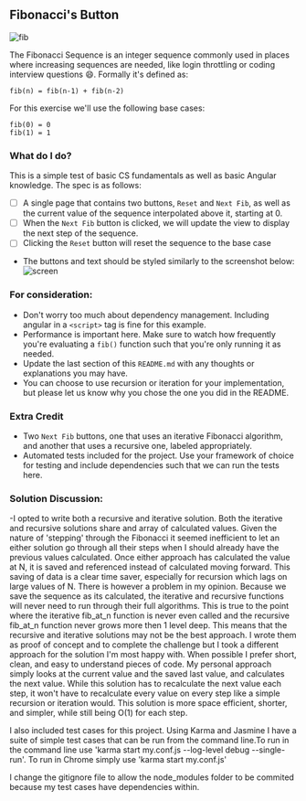 ## Fibonacci's Button
![fib](https://upload.wikimedia.org/wikipedia/commons/thumb/9/93/Fibonacci_spiral_34.svg/220px-Fibonacci_spiral_34.svg.png)

The Fibonacci Sequence is an integer sequence commonly used in places where increasing sequences are needed, like login throttling or coding interview questions :smile:. Formally it's defined as:

```
fib(n) = fib(n-1) + fib(n-2)
```

For this exercise we'll use the following base cases:
```
fib(0) = 0
fib(1) = 1
```


### What do I do?

This is a simple test of basic CS fundamentals as well as basic Angular knowledge. The spec is as follows:

- [ ] A single page that contains two buttons, `Reset` and `Next Fib`, as well as the current value of the sequence interpolated above it, starting at 0.
- [ ] When the `Next Fib` button is clicked, we will update the view to display the next step of the sequence.
- [ ] Clicking the `Reset` button will reset the sequence to the base case
- The buttons and text should be styled similarly to the screenshot below:
![screen](screenshot.png)

### For consideration:

- Don't worry too much about dependency management. Including angular in a `<script>` tag is fine for this example.
- Performance is important here. Make sure to watch how frequently you're evaluating a `fib()` function such that you're only running it as needed.
- Update the last section of this `README.md` with any thoughts or explanations you may have.
- You can choose to use recursion or iteration for your implementation, but please let us know why you chose the one you did in the README.

### Extra Credit

- Two `Next Fib` buttons, one that uses an iterative Fibonacci algorithm, and another that uses a recursive one, labeled appropriately.
- Automated tests included for the project. Use your framework of choice for testing and include dependencies such that we can run the tests here.


### Solution Discussion:
-I opted to write both a recursive and iterative solution. Both the iterative and recursive solutions share and array of calculated values. Given the nature of 'stepping' through the Fibonacci it seemed inefficient to let an either solution go through all their steps when I should already have the previous values calculated. Once either approach has calculated the value at N, it is saved and referenced instead of calculated moving forward. This saving of data is a clear time saver, especially for recursion which lags on large values of N. There is however a problem in my opinion. Because we save the sequence as its calculated, the iterative and recursive functions will never need to run through their full algorithms. This is true to the point where the iterative fib_at_n function is never even called and the recursive fib_at_n function never grows more then 1 level deep. This means that the recursive and iterative solutions may not be the best approach. I wrote them as proof of concept and to complete the challenge but I took a different approach for the solution I'm most happy with. When possible I prefer short, clean, and easy to understand pieces of code. My personal approach simply looks at the current value and the saved last value, and calculates the next value. While this solution has to recalculate the next value each step, it won't have to recalculate every value on every step like a simple recursion or iteration would. This solution is more space efficient, shorter, and simpler, while still being O(1) for each step.

I also included test cases for this project. Using Karma and Jasmine I have a suite of simple test cases that can be run from the command line.To run in the command line use 'karma start my.conf.js --log-level debug --single-run'. To run in Chrome simply use 'karma start my.conf.js' 

I change the gitignore file to allow the node_modules folder to be commited because my test cases have dependencies within.